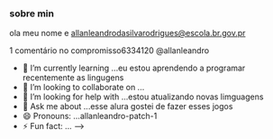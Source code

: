 ### sobre min 

ola meu nome e allanleandrodasilvarodrigues@escola.br.gov.pr

<!--
**allanleandro/allanleandro** is a ✨ _special_ ✨ repository because its `README.md` (this file) appears on your GitHub profile.

Here are some ideas to get you started:

- 🔭 I’m currently working on ...eu estou enteressado  em aprender e progamar  e novas linguagens  estou trabalhando em...
- 🌱 Atualmente estou aprendendoes    estou aprendendo   novas linguagens 

- 👯 Estou procurando colaborar em...novas loinguagens alura 
- 🤔 Estou procurando da com...javascripyth smmchiss 
- 💬 Pergunte-me sobre ...
- 📫 Como chegar até mim: ...chegando 
- 😄 Pronomes: ...portugues 

- ⚡ Curiosidade: ...pot que eu sou curioso 
-->
1 comentário no compromisso6334120
@allanleandro

- 🌱 I’m currently learning ...eu estou aprendendo a programar recentemente as lingugens 
- 👯 I’m looking to collaborate on ...
- 🤔 I’m looking for help with ...estou atualizando novas limguagens   
- 💬 Ask me about ...esse alura gostei de fazer esses jogos 
- 😄 Pronouns: ...allanleandro-patch-1
- ⚡ Fun fact: ...
-->
